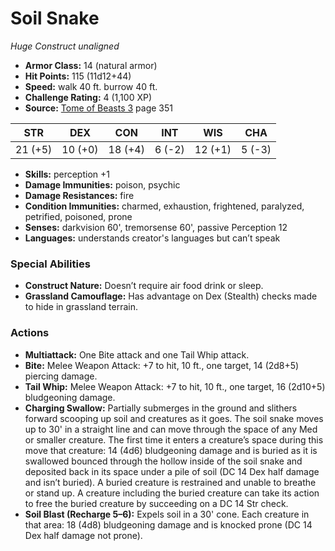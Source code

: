 # Soil Snake

*Huge* *Construct* *unaligned*

- **Armor Class:** 14 (natural armor)
- **Hit Points:** 115 (11d12+44)
- **Speed:** walk 40 ft. burrow 40 ft.
- **Challenge Rating:** 4 (1,100 XP)
- **Source:** [Tome of Beasts 3](https://koboldpress.com/kpstore/product/tome-of-beasts-3-for-5th-edition/) page 351

| STR | DEX | CON | INT | WIS | CHA |
| --- | --- | --- | --- | --- | --- |
| 21 (+5) | 10 (+0) | 18 (+4) | 6 (-2) | 12 (+1) | 5 (-3) |

- **Skills:** perception +1
- **Damage Immunities:** poison, psychic
- **Damage Resistances:** fire
- **Condition Immunities:** charmed, exhaustion, frightened, paralyzed, petrified, poisoned, prone
- **Senses:** darkvision 60', tremorsense 60', passive Perception 12
- **Languages:** understands creator's languages but can’t speak
### Special Abilities
- **Construct Nature:** Doesn’t require air food drink or sleep.
- **Grassland Camouflage:** Has advantage on Dex (Stealth) checks made to hide in grassland terrain.
### Actions
- **Multiattack:** One Bite attack and one Tail Whip attack.
- **Bite:** Melee Weapon Attack: +7 to hit, 10 ft., one target, 14 (2d8+5) piercing damage.
- **Tail Whip:** Melee Weapon Attack: +7 to hit, 10 ft., one target, 16 (2d10+5) bludgeoning damage.
- **Charging Swallow:** Partially submerges in the ground and slithers forward scooping up soil and creatures as it goes. The soil snake moves up to 30' in a straight line and can move through the space of any Med or smaller creature. The first time it enters a creature’s space during this move that creature: 14 (4d6) bludgeoning damage and is buried as it is swallowed bounced through the hollow inside of the soil snake and deposited back in its space under a pile of soil (DC 14 Dex half damage and isn’t buried). A buried creature is restrained and unable to breathe or stand up. A creature including the buried creature can take its action to free the buried creature by succeeding on a DC 14 Str check.
- **Soil Blast (Recharge 5–6):** Expels soil in a 30' cone. Each creature in that area: 18 (4d8) bludgeoning damage and is knocked prone (DC 14 Dex half damage not prone).


